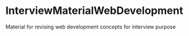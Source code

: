 # InterviewMaterialWebDevelopment
Material for revising web development concepts for interview purpose

